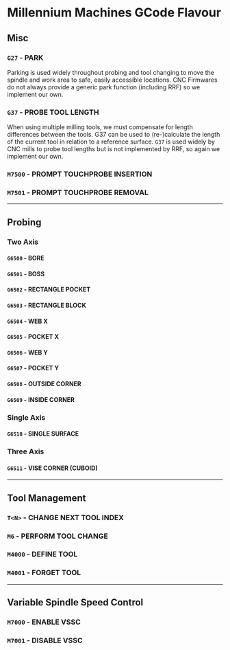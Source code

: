 # Millennium Machines GCode Flavour

## Misc

### `G27` - PARK
Parking is used widely throughout probing and tool changing to move the spindle and work area to safe, easily accessible locations. CNC Firmwares do not always provide a generic park function (including RRF) so we implement our own.

### `G37` - PROBE TOOL LENGTH
When using multiple milling tools, we must compensate for length differences between the tools. G37 can be used to (re-)calculate the length of the current tool in relation to a reference surface. `G37` is used widely by CNC mills to probe tool lengths but is not implemented by RRF, so again we implement our own.

### `M7500` - PROMPT TOUCHPROBE INSERTION

### `M7501` - PROMPT TOUCHPROBE REMOVAL

---

## Probing

### Two Axis

#### `G6500` - BORE

#### `G6501` - BOSS

#### `G6502` - RECTANGLE POCKET

#### `G6503` - RECTANGLE BLOCK

#### `G6504` - WEB X

#### `G6505` - POCKET X

#### `G6506` - WEB Y

#### `G6507` - POCKET Y

#### `G6508` - OUTSIDE CORNER

#### `G6509` - INSIDE CORNER


### Single Axis

#### `G6510` - SINGLE SURFACE


### Three Axis

#### `G6511` - VISE CORNER (CUBOID)

---

## Tool Management

### `T<N>` - CHANGE NEXT TOOL INDEX

### `M6` - PERFORM TOOL CHANGE

### `M4000` - DEFINE TOOL

### `M4001` - FORGET TOOL

---

## Variable Spindle Speed Control

### `M7000` - ENABLE VSSC

### `M7001` - DISABLE VSSC


